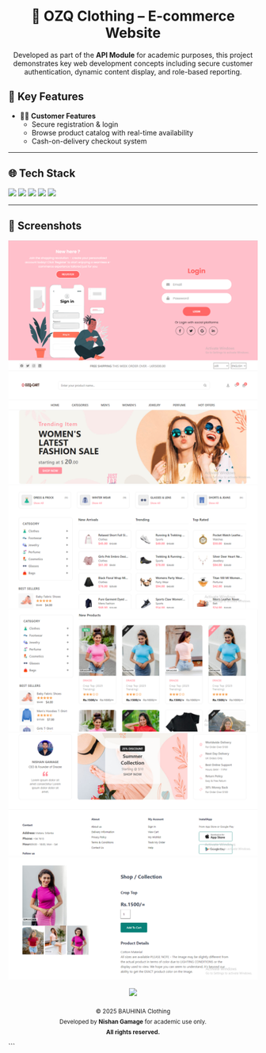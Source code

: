 
<h1 align="center">👗 OZQ Clothing – E-commerce Website</h1>

<p align="center">
  Developed as part of the <strong>API Module</strong> for academic purposes, this project demonstrates key web development concepts including secure customer authentication, dynamic content display, and role-based reporting.
</p>


## 🌟 Key Features

- 🧍‍♀️ **Customer Features**
  - Secure registration & login
  - Browse product catalog with real-time availability
  - Cash-on-delivery checkout system

---

## 🌐 Tech Stack

<p align="left">
  <img src="https://img.shields.io/badge/HTML5-E34F26?style=for-the-badge&logo=html5&logoColor=white"/>
  <img src="https://img.shields.io/badge/CSS3-1572B6?style=for-the-badge&logo=css3&logoColor=white"/>
  <img src="https://img.shields.io/badge/JavaScript-F7DF1E?style=for-the-badge&logo=javascript&logoColor=black"/>
  <img src="https://img.shields.io/badge/PHP-777BB4?style=for-the-badge&logo=php&logoColor=white"/>
  <img src="https://img.shields.io/badge/MySQL-4479A1?style=for-the-badge&logo=mysql&logoColor=white"/>
</p>

---

## 📸 Screenshots

![Product Catalog](Screenshots/login.png)
![Product Catalog](Screenshots/1.png)
![Product Catalog](Screenshots/2.png)
![Product Catalog](Screenshots/3.png)
![Product Catalog](Screenshots/4.png)
![Product Catalog](Screenshots/5.png)

<p align="center"> <img src="https://img.icons8.com/ios-filled/50/000000/copyright.png"/> </p> <p align="center"> <sub> © 2025 BAUHINIA Clothing<br> Developed by <strong>Nishan Gamage</strong> for academic use only.<br> <strong>All rights reserved.</strong> </sub> </p> ```
